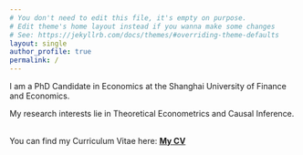 ```yaml
---
# You don't need to edit this file, it's empty on purpose.
# Edit theme's home layout instead if you wanna make some changes
# See: https://jekyllrb.com/docs/themes/#overriding-theme-defaults
layout: single
author_profile: true
permalink: /
---
```


I am a PhD Candidate in Economics at the Shanghai University of Finance and Economics. <br>

My research interests lie in Theoretical Econometrics and Causal Inference. <br>

<br> You can find my Curriculum Vitae here: **[My CV](/cv.pdf)**
